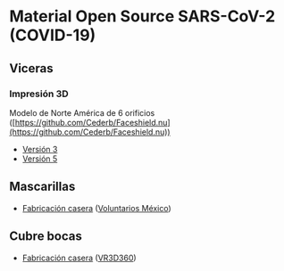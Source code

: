 # Material Open Source SARS-CoV-2 (COVID-19)


## Viceras

### Impresión 3D
Modelo de Norte América de 6 orificios ([https://github.com/Cederb/Faceshield.nu](https://github.com/Cederb/Faceshield.nu))

* [Versión 3](https://github.com/scriptArchitect/open-source-covid-19/blob/master/viceras/Visor_Frame_NORTH_AMERICA_letter_6-hole_v3.stl "Versión 3")
* [Versión 5](https://github.com/scriptArchitect/open-source-covid-19/blob/master/viceras/Visor_Frame_NORTH_AMERICA_letter_6-hole_v5.stl "Versión 5")


## Mascarillas

* [Fabricación casera](https://www.facebook.com/voluntariosmx/videos/175479606795484/ "Mascarilla fabricación casera") ([Voluntarios México](https://voluntariosmexico.org))

## Cubre bocas

* [Fabricación casera](https://vr3d360.org/covid-19-english/ "Cubre bocas fabricación casera") ([VR3D360](https://vr3d360.org))

